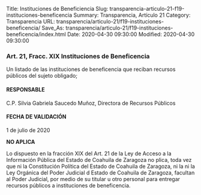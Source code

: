 Title: Instituciones de Beneficiencia
Slug: transparencia-articulo-21-f19-instituciones-beneficencia
Summary: Transparencia, Artículo 21
Category: Transparencia
URL: transparencia/articulo-21/f19-instituciones-beneficencia/
Save_As: transparencia/articulo-21/f19-instituciones-beneficencia/index.html
Date: 2020-04-30 09:30:00
Modified: 2020-04-30 09:30:00


### Art. 21, Fracc. XIX Instituciones de Beneficencia

Un listado de las instituciones de beneficencia que reciban recursos públicos del sujeto obligado;

#### RESPONSABLE

C.P. Silvia Gabriela Saucedo Muñoz, Directora de Recursos Públicos

#### FECHA DE VALIDACIÓN

1 de julio de 2020

**NO APLICA**

Lo dispuesto en la fracción XIX del Art. 21 de la Ley de Acceso a la Información Pública del Estado de Coahuila de Zaragoza no plica, toda vez que ni la Constitución Política del Estado de Coahuila de Zaragoza, ni la ni la Ley Orgánica del Poder Judicial d Estado de Coahuila de Zaragoza, facultan al Poder Judicial, por medio de su titular u otro personal para entregar recursos públicos a instituciones de beneficencia.



